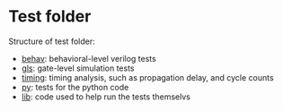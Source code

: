 # Test folder

Structure of test folder:

- [behav](behav): behavioral-level verilog tests
- [gls](gls): gate-level simulation tests
- [timing](timing): timing analysis, such as propagation delay, and cycle counts
- [py](py): tests for the python code
- [lib](lib): code used to help run the tests themselvs
